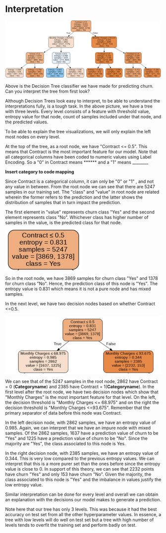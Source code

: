 # Interpretation

![Decision Tree Visualization](../../.gitbook/assets/image%20%2821%29.png)

Above is the Decision Tree classifier we have made for predicting churn. Can you interpret the tree from first look?

Although Decision Trees look easy to interpret, to be able to understand the interpretations fully, is a tough task. In the above picture, we have a tree with three levels. Every level consists of a feature with threshold value, entropy value for that node, count of samples included under that node, and the predicted values. 

To be able to explain the tree visualizations, we will only explain the left most nodes on every level. 

At the top of the tree, as a root node, we have "Contract &lt;= 0.5". This means that Contract is the most important feature for our model. Note that all categorical columns have been coded to numeric values using Label Encoding. So a "0" in Contract means \*\*\*\*\*\* and a "1" means \_\_\_\_\_\_\_\_ 

**Insert category to code mapping**

Since Contract is a categorical column, it can only be "0" or "1" , and not any value in between. From the root node we can see that there are 5247 samples in our training set. The "class" and "value" in root node are related wherein the former refers to the prediction and the latter shows the distribution of samples that in turn impact the prediction. 

The first element in "value" represents churn class "Yes" and the second element represents class "No". Whichever class has higher number of samples in the value, is the predicted class for that node. 

![Root Node](../../.gitbook/assets/image%20%2823%29.png)

So in the root node, we have 3869 samples for churn class "Yes" and 1378 for churn class "No". Hence, the prediction class of this node is "Yes".  The entropy value is 0.831 which means it is not a pure node and has mixed samples. 

In the next level, we have two decision nodes based on whether Contract &lt;=0.5.

![Root Node and Level 1 of Decision Tree](../../.gitbook/assets/image%20%2825%29.png)

We can see that of the 5247 samples in the root node, 2862 have Contract = 0 \(**Categoryname**\) and 2385 have Contract = 1\(**Categoryname**\). In the first level after the root node, we have two decision nodes which show that "Monthly Charges" is the most important feature for that level. On the left, the decision threshold is "Monthly Charges &lt;= 68.975" and on the right the decision threshold is "Monthly Charges &lt;=93.675". Remember that the primary separator of data before this node was Contract. 

In the left decision node, with 2862 samples, we have an entropy value of 0.985. Again, we can interpret that we have an impure node with mixed samples. Of the 2862 samples, 1637 have a prediction value of churn to be "Yes" and 1225 have a prediction value of churn to be "No". Since the majority are "Yes", the class associated to this node is Yes. 

In the right decision node, with 2385 samples, we have an entropy value of 0.344. This is very low compared to the previous entropy values. We can interpret that this is a more purer set than the ones before since the entropy value is close to 0. In support of this theory, we can see that 2232 points have churn "Yes" and only 153 have churn "No". Given the majority, the class associated to this node is "Yes" and the imbalance in values justify the low entropy value.

Similar interpretation can be done for every level and overall we can obtain an explanation with the decisions our model makes to generate a prediction. 

Note here that our tree has only 3 levels. This was because it had the best accuracy on test set from all the other hyperparameter values. In essence, a tree with low levels will do well on test set but a tree with high number of levels tends to overfit the training set and perform badly on test.

